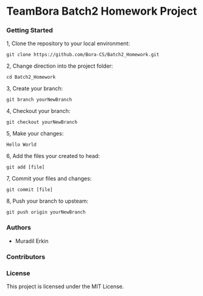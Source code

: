 # TeamBora Batch2 Homework Project

### Getting Started

1, Clone the repository to your local environment:
```
git clone https://github.com/Bora-CS/Batch2_Homework.git
```

2, Change direction into the project folder:
```
cd Batch2_Homework
```

3, Create your branch:
```
git branch yourNewBranch
```

4, Checkout your branch:
```
git checkout yourNewBranch
```

5, Make your changes:
```
Hello World
```

6, Add the files your created to head:
```
git add [file]
```

7, Commit your files and changes:
```
git commit [file]
```

8, Push your branch to upsteam:
```
git push origin yourNewBranch
```

### Authors
* Muradil Erkin

### Contributors

### License
This project is licensed under the MIT License.
